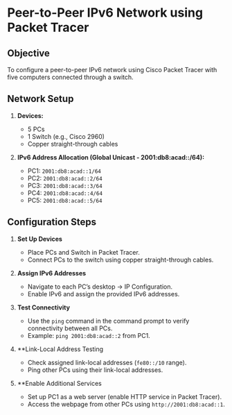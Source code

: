 # Peer-to-Peer IPv6 Network using Packet Tracer

## Objective
To configure a peer-to-peer IPv6 network using Cisco Packet Tracer with five computers connected through a switch.

## Network Setup
1. **Devices:**
   - 5 PCs
   - 1 Switch (e.g., Cisco 2960)
   - Copper straight-through cables

2. **IPv6 Address Allocation (Global Unicast - 2001:db8:acad::/64):**
   - PC1: `2001:db8:acad::1/64`
   - PC2: `2001:db8:acad::2/64`
   - PC3: `2001:db8:acad::3/64`
   - PC4: `2001:db8:acad::4/64`
   - PC5: `2001:db8:acad::5/64`

## Configuration Steps
1. **Set Up Devices**
   - Place PCs and Switch in Packet Tracer.
   - Connect PCs to the switch using copper straight-through cables.

2. **Assign IPv6 Addresses**
   - Navigate to each PC’s desktop → IP Configuration.
   - Enable IPv6 and assign the provided IPv6 addresses.

3. **Test Connectivity**
   - Use the `ping` command in the command prompt to verify connectivity between all PCs.
   - Example: `ping 2001:db8:acad::2` from PC1.

4. **Link-Local Address Testing 
   - Check assigned link-local addresses (`fe80::/10` range).
   - Ping other PCs using their link-local addresses.

5. **Enable Additional Services
   - Set up PC1 as a web server (enable HTTP service in Packet Tracer).
   - Access the webpage from other PCs using `http://2001:db8:acad::1`.
